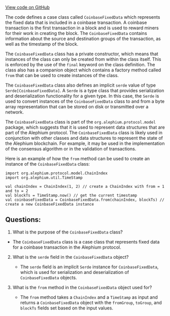 [View code on GitHub](https://github.com/alephium/alephium/blob/master/protocol/src/main/scala/org/alephium/protocol/model/CoinbaseFixedData.scala)

The code defines a case class called `CoinbaseFixedData` which represents the fixed data that is included in a coinbase transaction. A coinbase transaction is the first transaction in a block and is used to reward miners for their work in creating the block. The `CoinbaseFixedData` contains information about the source and destination groups of the transaction, as well as the timestamp of the block.

The `CoinbaseFixedData` class has a private constructor, which means that instances of the class can only be created from within the class itself. This is enforced by the use of the `final` keyword on the class definition. The class also has a companion object which contains a factory method called `from` that can be used to create instances of the class.

The `CoinbaseFixedData` class also defines an implicit `serde` value of type `Serde[CoinbaseFixedData]`. A `Serde` is a type class that provides serialization and deserialization functionality for a given type. In this case, the `Serde` is used to convert instances of the `CoinbaseFixedData` class to and from a byte array representation that can be stored on disk or transmitted over a network.

The `CoinbaseFixedData` class is part of the `org.alephium.protocol.model` package, which suggests that it is used to represent data structures that are part of the Alephium protocol. The `CoinbaseFixedData` class is likely used in conjunction with other classes and data structures to represent the state of the Alephium blockchain. For example, it may be used in the implementation of the consensus algorithm or in the validation of transactions.

Here is an example of how the `from` method can be used to create an instance of the `CoinbaseFixedData` class:

```
import org.alephium.protocol.model.ChainIndex
import org.alephium.util.TimeStamp

val chainIndex = ChainIndex(1, 2) // create a ChainIndex with from = 1 and to = 2
val blockTs = TimeStamp.now() // get the current timestamp
val coinbaseFixedData = CoinbaseFixedData.from(chainIndex, blockTs) // create a new CoinbaseFixedData instance
```
## Questions: 
 1. What is the purpose of the `CoinbaseFixedData` class?
   - The `CoinbaseFixedData` class is a case class that represents fixed data for a coinbase transaction in the Alephium protocol.

2. What is the `serde` field in the `CoinbaseFixedData` object?
   - The `serde` field is an implicit `Serde` instance for `CoinbaseFixedData`, which is used for serialization and deserialization of `CoinbaseFixedData` objects.

3. What is the `from` method in the `CoinbaseFixedData` object used for?
   - The `from` method takes a `ChainIndex` and a `TimeStamp` as input and returns a `CoinbaseFixedData` object with the `fromGroup`, `toGroup`, and `blockTs` fields set based on the input values.